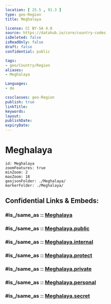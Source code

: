 ```yaml
---
location: [ 25.5 , 91.3 ] 
type: geo-Region
title: Meghalaya

license: CC BY-SA 4.0
source: https://datahub.io/core/country-codes
isDeleted: false
isReadOnly: false
draft: false
confidential: public

tags:
- geo/Country/Region
aliases:
- Meghalaya

Languages:
- de

cssclasses: geo-Region
publish: true
linkTitle: 
keywords: 
layout: 
publishDate: 
expiryDate: 
---
```


# Meghalaya

```leaflet
id: Meghalaya
zoomFeatures: true 
minZoom: 2 
maxZoom: 18
geojsonFolder: ./Meghalaya/
markerFolder: ./Meghalaya/
```


## Confidential Links & Embeds: 

### #is_/same_as :: [Meghalaya](/_Standards/Earth/Continent/Asia/Asia~South/India/States~India/Meghalaya.md) 

### #is_/same_as :: [Meghalaya.public](/_public/Earth/Continent/Asia/Asia~South/India/States~India/Meghalaya.public.md) 

### #is_/same_as :: [Meghalaya.internal](/_internal/Earth/Continent/Asia/Asia~South/India/States~India/Meghalaya.internal.md) 

### #is_/same_as :: [Meghalaya.protect](/_protect/Earth/Continent/Asia/Asia~South/India/States~India/Meghalaya.protect.md) 

### #is_/same_as :: [Meghalaya.private](/_private/Earth/Continent/Asia/Asia~South/India/States~India/Meghalaya.private.md) 

### #is_/same_as :: [Meghalaya.personal](/_personal/Earth/Continent/Asia/Asia~South/India/States~India/Meghalaya.personal.md) 

### #is_/same_as :: [Meghalaya.secret](/_secret/Earth/Continent/Asia/Asia~South/India/States~India/Meghalaya.secret.md)

